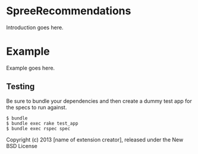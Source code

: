 SpreeRecommendations
====================

Introduction goes here.


Example
=======

Example goes here.

Testing
-------

Be sure to bundle your dependencies and then create a dummy test app for the specs to run against.

    $ bundle
    $ bundle exec rake test_app
    $ bundle exec rspec spec

Copyright (c) 2013 [name of extension creator], released under the New BSD License

